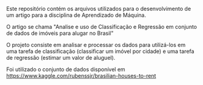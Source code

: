 Este repositório contém os arquivos utilizados para o desenvolvimento de um artigo para a disciplina de Aprendizado de Máquina.

O artigo se chama "Analise e uso de Classificação e Regressão em conjunto de dados de imóveis para alugar no Brasil"

O projeto consiste em analisar e processar os dados para utilizá-los em uma tarefa de classificação (classificar um imóvel por cidade) e uma tarefa de regressão (estimar um valor de aluguel).

Foi utilizado o conjunto de dados disponível em https://www.kaggle.com/rubenssjr/brasilian-houses-to-rent

